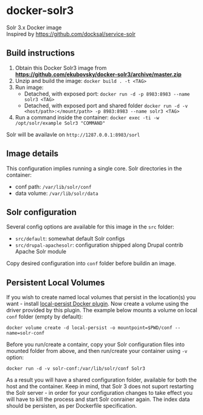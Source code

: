 # docker-solr3

Solr 3.x Docker image  
Inspired by https://github.com/docksal/service-solr

## Build instructions

1. Obtain this Docker Solr3 image from **https://github.com/ekubovsky/docker-solr3/archive/master.zip**
2. Unzip and build the image: ```docker build . -t <TAG>```
3. Run image:
   - Detached, with exposed port: ```docker run -d -p 8983:8983 --name solr3 <TAG>```
   - Detached, with exposed port and shared folder ```docker run -d -v <host/path>:</mount/path> -p 8983:8983 --name solr3 <TAG>```
4. Run a command inside the container: ```docker exec -ti -w /opt/solr/example Solr3 "COMMAND"```

Solr will be availavle on ```http://1287.0.0.1:8983/sorl```

## Image details

This configuration implies running a single core. Solr directories in the container:
* conf path: ```/var/lib/solr/conf```
* data volume: ```/var/lib/solr/data```

## Solr configuration

Several config options are available for this image in the ```src``` folder:
* ```src/default```: somewhat default Solr configs
* ```src/drupal-apachesolr```: configuration shipped along Drupal contrib Apache Solr module

Copy desired configuration into ```conf``` folder before buildin an image.

## Persistent Local Volumes

If you wish to create named local volumes that persist in the location(s) you want - install [local-persist Docker plugin](https://github.com/Matchbooklab/local-persist). Now create a volume using the driver provided by this plugin. The example below mounts a volume on local ```conf``` folder (empty by default):

```docker volume create -d local-persist -o mountpoint=$PWD/conf --name=solr-conf```

Before you run/create a containr, copy your Solr configuration files into mounted folder from above, and then run/create your container using ```-v``` option:

```docker run -d -v solr-conf:/var/lib/solr/conf Solr3```

As a result you will have a shared configuration folder, available for both the host and the container. Keep in mind, that Solr 3 does not suport restarting the Solr server - in order for your configuration changes to take effect you will have to kill the process and start Solr conrainer again. The index data should be persisten, as per Dockerfile specification.



